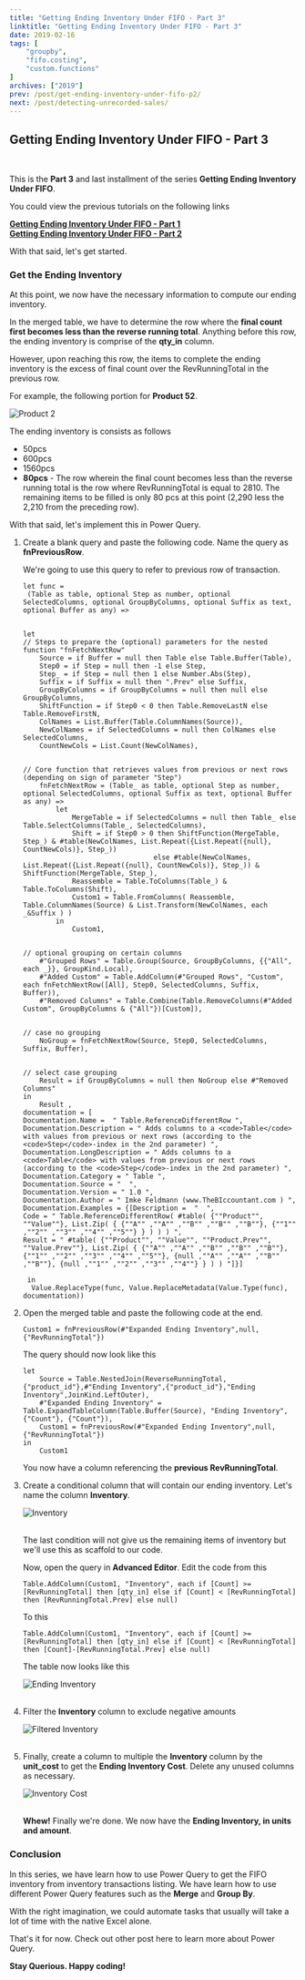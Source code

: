 ```yaml
---
title: "Getting Ending Inventory Under FIFO - Part 3"
linktitle: "Getting Ending Inventory Under FIFO - Part 3"
date: 2019-02-16
tags: [
    "groupby",
    "fifo.costing",
    "custom.functions"
]
archives: ["2019"]
prev: /post/get-ending-inventory-under-fifo-p2/
next: /post/detecting-unrecorded-sales/
---
```

## Getting Ending Inventory Under FIFO - Part 3
<br>

This is the **Part 3** and last installment of the series **Getting Ending Inventory Under FIFO**.

You could view the previous tutorials on the following links

**[Getting Ending Inventory Under FIFO - Part 1](/post/get-ending-inventory-under-fifo-p1/)**
<br>
**[Getting Ending Inventory Under FIFO - Part 2](/post/get-ending-inventory-under-fifo-p2/)**

With that said, let's get started.

### Get the Ending Inventory
At this point, we now have the necessary information to compute our ending inventory.

In the merged table, we have to determine the row where the **final count first becomes less than the reverse running total**. Anything before this row, the ending inventory is comprise of the **qty_in** column. 

However, upon reaching this row, the items to complete the ending inventory is the excess of final count over the RevRunningTotal in the previous row.

For example, the following portion for **Product 52**.

![Product 2](/img/get-ending-inventory-under-fifo-p3/product_52.PNG)

The ending inventory is consists as follows

* 50pcs
* 600pcs
* 1560pcs
* **80pcs** - The row wherein the final count becomes less than the reverse running total is the row where RevRunningTotal is equal to 2810. The remaining items to be filled is only 80 pcs at this point (2,290 less the 2,210 from the preceding row).

With that said, let's implement this in Power Query.

1. Create a blank query and paste the following code. Name the query as **fnPreviousRow**.

    We're going to use this query to refer to previous row of transaction.

    ```
    let func =   
     (Table as table, optional Step as number, optional SelectedColumns, optional GroupByColumns, optional Suffix as text, optional Buffer as any) =>


    let
    // Steps to prepare the (optional) parameters for the nested function "fnFetchNextRow"
        Source = if Buffer = null then Table else Table.Buffer(Table),
        Step0 = if Step = null then -1 else Step,
        Step_ = if Step = null then 1 else Number.Abs(Step),
        Suffix = if Suffix = null then ".Prev" else Suffix,
        GroupByColumns = if GroupByColumns = null then null else GroupByColumns,
        ShiftFunction = if Step0 < 0 then Table.RemoveLastN else Table.RemoveFirstN,
        ColNames = List.Buffer(Table.ColumnNames(Source)),
        NewColNames = if SelectedColumns = null then ColNames else SelectedColumns,
        CountNewCols = List.Count(NewColNames),


    // Core function that retrieves values from previous or next rows (depending on sign of parameter "Step")
        fnFetchNextRow = (Table_ as table, optional Step as number, optional SelectedColumns, optional Suffix as text, optional Buffer as any) =>
            let
                MergeTable = if SelectedColumns = null then Table_ else Table.SelectColumns(Table_, SelectedColumns),
                Shift = if Step0 > 0 then ShiftFunction(MergeTable, Step_) & #table(NewColNames, List.Repeat({List.Repeat({null}, CountNewCols)}, Step_))
                                    else #table(NewColNames, List.Repeat({List.Repeat({null}, CountNewCols)}, Step_)) & ShiftFunction(MergeTable, Step_),
                Reassemble = Table.ToColumns(Table_) & Table.ToColumns(Shift), 
                Custom1 = Table.FromColumns( Reassemble,  Table.ColumnNames(Source) & List.Transform(NewColNames, each _&Suffix ) )
            in
                Custom1,


    // optional grouping on certain columns
        #"Grouped Rows" = Table.Group(Source, GroupByColumns, {{"All", each _}}, GroupKind.Local),
        #"Added Custom" = Table.AddColumn(#"Grouped Rows", "Custom", each fnFetchNextRow([All], Step0, SelectedColumns, Suffix, Buffer)),
        #"Removed Columns" = Table.Combine(Table.RemoveColumns(#"Added Custom", GroupByColumns & {"All"})[Custom]),


    // case no grouping
        NoGroup = fnFetchNextRow(Source, Step0, SelectedColumns, Suffix, Buffer),


    // select case grouping
        Result = if GroupByColumns = null then NoGroup else #"Removed Columns"
    in
        Result ,
    documentation = [
    Documentation.Name =  " Table.ReferenceDifferentRow ",
    Documentation.Description = " Adds columns to a <code>Table</code> with values from previous or next rows (according to the <code>Step</code>-index in the 2nd parameter) ",
    Documentation.LongDescription = " Adds columns to a <code>Table</code> with values from previous or next rows (according to the <code>Step</code>-index in the 2nd parameter) ",
    Documentation.Category = " Table ",
    Documentation.Source = "  ",
    Documentation.Version = " 1.0 ",
    Documentation.Author = " Imke Feldmann (www.TheBIccountant.com ) ",
    Documentation.Examples = {[Description =  "  ",
    Code = " Table.ReferenceDifferentRow( #table( {""Product"", ""Value""}, List.Zip( { {""A"" ,""A"" ,""B"" ,""B"" ,""B""}, {""1"" ,""2"" ,""3"" ,""4"" ,""5""} } ) ) ) ",
    Result = " #table( {""Product"", ""Value"", ""Product.Prev"", ""Value.Prev""}, List.Zip( { {""A"" ,""A"" ,""B"" ,""B"" ,""B""}, {""1"" ,""2"" ,""3"" ,""4"" ,""5""}, {null ,""A"" ,""A"" ,""B"" ,""B""}, {null ,""1"" ,""2"" ,""3"" ,""4""} } ) ) "]}]
      
     in  
      Value.ReplaceType(func, Value.ReplaceMetadata(Value.Type(func), documentation))
    ```

2. Open the merged table and paste the following code at the end.
    ```
    Custom1 = fnPreviousRow(#"Expanded Ending Inventory",null,{"RevRunningTotal"})
    ```

    The query should now look like this
    ```
    let
        Source = Table.NestedJoin(ReverseRunningTotal,{"product_id"},#"Ending Inventory",{"product_id"},"Ending Inventory",JoinKind.LeftOuter),
        #"Expanded Ending Inventory" = Table.ExpandTableColumn(Table.Buffer(Source), "Ending Inventory", {"Count"}, {"Count"}),
        Custom1 = fnPreviousRow(#"Expanded Ending Inventory",null,{"RevRunningTotal"})
    in
        Custom1
    ```

    You now have a column referencing the **previous RevRunningTotal**.

3. Create a conditional column that will contain our ending inventory. Let's name the column **Inventory**.
    
    ![Inventory](/img/get-ending-inventory-under-fifo-p3/inventory.png)
    <br/>
    <br/>

    The last condition will not give us the remaining items of inventory but we'll use this as scaffold to our code.

    Now, open the query in **Advanced Editor**. Edit the code from this

    ```
    Table.AddColumn(Custom1, "Inventory", each if [Count] >= [RevRunningTotal] then [qty_in] else if [Count] < [RevRunningTotal] then [RevRunningTotal.Prev] else null)
    ```

    To this
    ```
    Table.AddColumn(Custom1, "Inventory", each if [Count] >= [RevRunningTotal] then [qty_in] else if [Count] < [RevRunningTotal] then [Count]-[RevRunningTotal.Prev] else null)
    ```

    The table now looks like this

    ![Ending Inventory](/img/get-ending-inventory-under-fifo-p3/end_invty1.PNG)
    <br/>
    <br/>

4. Filter the **Inventory** column to exclude negative amounts

    ![Filtered Inventory](/img/get-ending-inventory-under-fifo-p3/end_invty2.PNG)
    <br/>
    <br/>

5. Finally, create a column to multiple the **Inventory** column by the **unit_cost** to get the **Ending Inventory Cost**.
    Delete any unused columns as necessary.

    ![Inventory Cost](/img/get-ending-inventory-under-fifo-p3/end_invty3.PNG)
    <br/>
    <br/>
    
    **Whew!** Finally we're done. We now have the **Ending Inventory, in units and amount**.

### Conclusion
In this series, we have learn how to use Power Query to get the FIFO inventory from inventory transactions listing. We have learn how to use different Power Query features such as the **Merge** and **Group By**.

With the right imagination, we could automate tasks that usually will take a lot of time with the native Excel alone.

That's it for now. Check out other post here to learn more about Power Query.

**Stay Querious. Happy coding!**